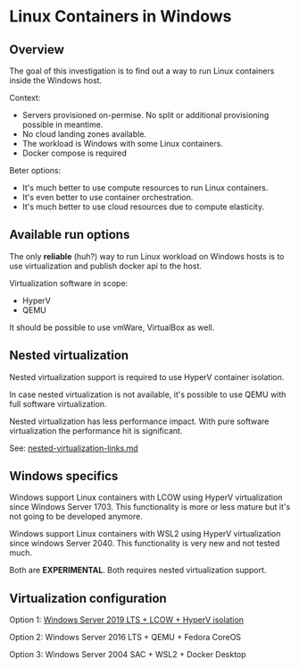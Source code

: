 # Linux Containers in Windows

## Overview

The goal of this investigation is to find out a way to run Linux containers inside the Windows host.

Context: 

- Servers provisioned on-permise. No split or additional provisioning possible in meantime.
- No cloud landing zones available.
- The workload is Windows with some Linux containers.
- Docker compose is required

Beter options:

- It's much better to use compute resources to run Linux containers.
- It's even better to use container orchestration.
- It's much better to use cloud resources due to compute elasticity.

## Available run options

The only **reliable** (huh?) way to run Linux workload on Windows hosts is to use virtualization and publish docker api to the host.

Virtualization software in scope:

- HyperV
- QEMU

It should be possible to use vmWare, VirtualBox as well.

## Nested virtualization

Nested virtualization support is required to use HyperV container isolation.

In case nested virtualization is not available, it's possible to use QEMU with full software virtualization.

Nested virtualization has less performance impact. With pure software virtualization the performance hit is significant.

See: [nested-virtualization-links.md](nested-virtualization-links.md)

## Windows specifics

Windows support Linux containers with LCOW using HyperV virtualization since Windows Server 1703. This functionality is more or less mature but it's not going to be developed anymore.

Windows support Linux containers with WSL2 using HyperV virtualization since windows Server 2040. This functionality is very new and not tested much.

Both are **EXPERIMENTAL**. Both requires nested virtualization support.

## Virtualization configuration

Option 1: [Windows Server 2019 LTS + LCOW + HyperV isolation](windows-2019-lcow-hyperv.md)

Option 2: Windows Server 2016 LTS + QEMU + Fedora CoreOS

Option 3: Windows Server 2004 SAC + WSL2 + Docker Desktop
